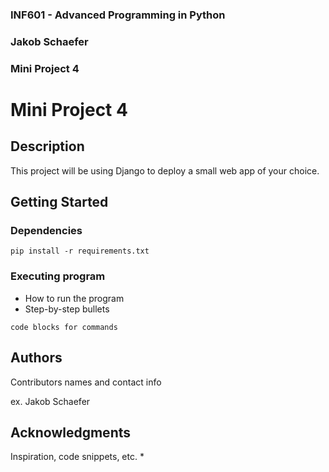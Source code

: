 ### INF601 - Advanced Programming in Python
### Jakob Schaefer
### Mini Project 4


# Mini Project 4

## Description

This project will be using Django to deploy a small web app of your choice.

## Getting Started

### Dependencies

```
pip install -r requirements.txt
```

### Executing program

* How to run the program
* Step-by-step bullets
```
code blocks for commands
```

## Authors

Contributors names and contact info

ex. Jakob Schaefer

## Acknowledgments

Inspiration, code snippets, etc.
*